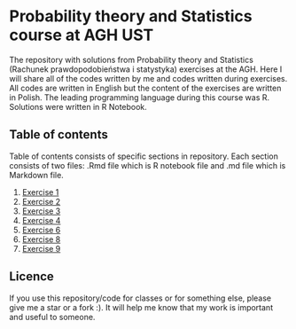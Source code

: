 # Probability theory and Statistics course at AGH UST
The repository with solutions from Probability theory and Statistics (Rachunek prawdopodobieństwa i statystyka) exercises at the AGH. Here I will share all of the codes written by me and codes written during exercises. All codes are written in English but the content of the exercises are written in Polish. The leading programming language during this course was R. Solutions were written in R Notebook.
## Table of contents
Table of contents consists of specific sections in repository. Each section consists of two files: .Rmd file which is R notebook file and .md file which is Markdown file.
1. [Exercise 1](https://github.com/Szymon-Budziak/Probability_theory_and_Statistics_course_AGH/tree/main/Exercise_01)
2. [Exercise 2](https://github.com/Szymon-Budziak/Probability_theory_and_Statistics_course_AGH/tree/main/Exercise_02)
3. [Exercise 3](https://github.com/Szymon-Budziak/Probability_theory_and_Statistics_course_AGH/tree/main/Exercise_03)
4. [Exercise 4](https://github.com/Szymon-Budziak/Probability_theory_and_Statistics_course_AGH/tree/main/Exercise_04)
5. [Exercise 6](https://github.com/Szymon-Budziak/Probability_theory_and_Statistics_course_AGH/tree/main/Exercise_06)
6. [Exercise 8](https://github.com/Szymon-Budziak/Probability_theory_and_Statistics_course_AGH/tree/main/Exercise_08)
7. [Exercise 9](https://github.com/Szymon-Budziak/Probability_theory_and_Statistics_course_AGH/tree/main/Exercise_09)
## Licence
If you use this repository/code for classes or for something else, please give me a star or a fork :). It will help me know that my work is important and useful to someone.
